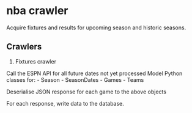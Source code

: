 

# nba crawler

Acquire fixtures and results for upcoming season and historic seasons.

## Crawlers

1. Fixtures crawler

Call the ESPN API for all future dates not yet processed
Model Python classes for:
    - Season
    - SeasonDates 
    - Games
    - Teams

Deserialise JSON response for each game to the above objects

For each response, write data to the database.